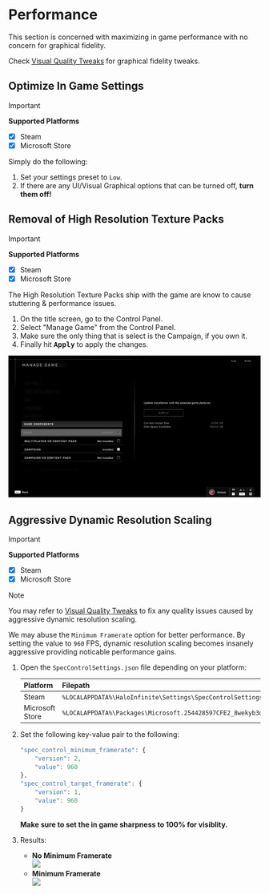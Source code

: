 # Performance
This section is concerned with maximizing in game performance with no concern for graphical fidelity.

Check [Visual Quality Tweaks](Visual-Quality-Tweaks.md) for graphical fidelity tweaks.

## Optimize In Game Settings
> [!IMPORTANT]
> **Supported Platforms**
> - [x] Steam
> - [x] Microsoft Store

Simply do the following:
1. Set your settings preset to `Low`.
2. If there are any UI/Visual Graphical options that can be turned off, **turn them off!**

## Removal of High Resolution Texture Packs
> [!IMPORTANT]
> **Supported Platforms**
> - [x] Steam
> - [x] Microsoft Store

The High Resolution Texture Packs ship with the game are know to cause stuttering & performance issues.

1. On the title screen, go to the Control Panel.
2. Select "Manage Game" from the Control Panel.
3. Make sure the only thing that is select is the Campaign, if you own it.
4. Finally hit <kbd>**Apply**</kbd> to apply the changes.

 <img src="../Images/ingame-dlc.png">

## Aggressive Dynamic Resolution Scaling

> [!IMPORTANT]
> **Supported Platforms**
> - [x] Steam
> - [x] Microsoft Store

> [!NOTE]
> You may refer to [Visual Quality Tweaks](#visual-quality-tweaks) to fix any quality issues caused by aggressive dynamic resolution scaling.

We may abuse the `Minimum Framerate` option for better performance.
By setting the value to `960` FPS, dynamic resolution scaling becomes insanely aggressive providing noticable performance gains.

1. Open the `SpecControlSettings.json` file depending on your platform:<br>

    |Platform|Filepath|
    |-|-|
    |Steam|`%LOCALAPPDATA%\HaloInfinite\Settings\SpecControlSettings.json`|
    |Microsoft Store|`%LOCALAPPDATA%\Packages\Microsoft.254428597CFE2_8wekyb3d8bbwe\LocalCache\Local\HaloInfinite\Settings\SpecControlSettings.json`|

2. Set the following key-value pair to the following:<br>
    ```js
    "spec_control_minimum_framerate": {
        "version": 2,
        "value": 960
    },
    "spec_control_target_framerate": {
        "version": 1,
        "value": 960
    } 
    ```
    **Make sure to set the in game sharpness to 100% for visiblity.**

3. Results:
    - **No Minimum Framerate**<br>
        <img src="../Images/No-Min-FPS.PNG">
    - **Minimum Framerate**<br>
        <img src="../Images/Min-FPS.PNG">
